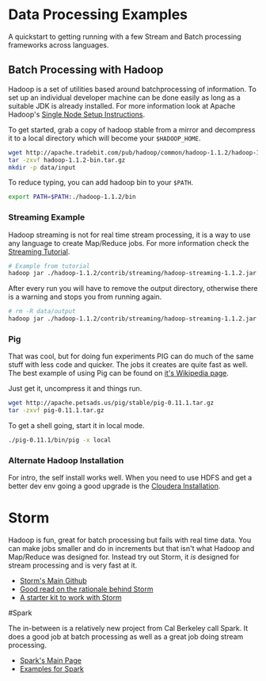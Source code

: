 # Data Processing Examples

A quickstart to getting running with a few Stream and Batch processing frameworks across languages.

## Batch Processing with Hadoop

Hadoop is a set of utilities based around batchprocessing of information. To set up an individual developer machine can be done easily as long as a suitable JDK is already installed. For more information look at Apache Hadoop's [Single Node Setup Instructions](http://hadoop.apache.org/docs/stable/single_node_setup.html).

To get started, grab a copy of hadoop stable from a mirror and decompress it to a local directory which will become your ```$HADOOP_HOME```.

```bash
wget http://apache.tradebit.com/pub/hadoop/common/hadoop-1.1.2/hadoop-1.1.2-bin.tar.gz
tar -zxvf hadoop-1.1.2-bin.tar.gz
mkdir -p data/input
```

To reduce typing, you can add hadoop bin to your ```$PATH```.

```bash
export PATH=$PATH:./hadoop-1.1.2/bin
```

### Streaming Example

Hadoop streaming is not for real time stream processing, it is a way to use any language to create Map/Reduce jobs. For more information check the [Streaming Tutorial](http://hadoop.apache.org/docs/stable/streaming.html).

```bash
# Example from tutorial
hadoop jar ./hadoop-1.1.2/contrib/streaming/hadoop-streaming-1.1.2.jar -input data/input -output data/output -mapper /bin/cat -reducer /usr/bin/wc
```

After every run you will have to remove the output directory, otherwise there is a warning and stops you from running again.

```bash
# rm -R data/output
hadoop jar ./hadoop-1.1.2/contrib/streaming/hadoop-streaming-1.1.2.jar -input data/input -output data/output -mapper 'ruby map.rb' -reducer 'ruby reduce.rb' -file ./scripts/example_01/map.rb -file ./scripts/example_01/reduce.rb
```

### Pig

That was cool, but for doing fun experiments PIG can do much of the same stuff with less code and quicker. The jobs it creates are quite fast as well. The best example of using Pig can be found on [it's Wikipedia page](http://en.wikipedia.org/wiki/Pig_(programming_tool)).

Just get it, uncompress it and things run.

```bash
wget http://apache.petsads.us/pig/stable/pig-0.11.1.tar.gz
tar -zxvf pig-0.11.1.tar.gz
```

To get a shell going, start it in local mode.

```bash
./pig-0.11.1/bin/pig -x local
```


### Alternate Hadoop Installation

For intro, the self install works well. When you need to use HDFS and get a better dev env going a good upgrade is the [Cloudera Installation](http://www.cloudera.com/content/support/en/documentation.html).

# Storm

Hadoop is fun, great for batch processing but fails with real time data. You can make jobs smaller and do in increments but that isn't what Hadoop and Map/Reduce was designed for. Instead try out Storm, it _is_ designed for stream processing and is very fast at it.

- [Storm's Main Github](https://github.com/nathanmarz/storm)
- [Good read on the rationale behind Storm](https://github.com/nathanmarz/storm/wiki/Rationale)
- [A starter kit to work with Storm](https://github.com/nathanmarz/storm-starter)

#Spark

The in-between is a relatively new project from Cal Berkeley call Spark. It does a good job at batch processing as well as a great job doing stream processing.

- [Spark's Main Page](http://spark-project.org/)
- [Examples for Spark](http://spark-project.org/examples/)
